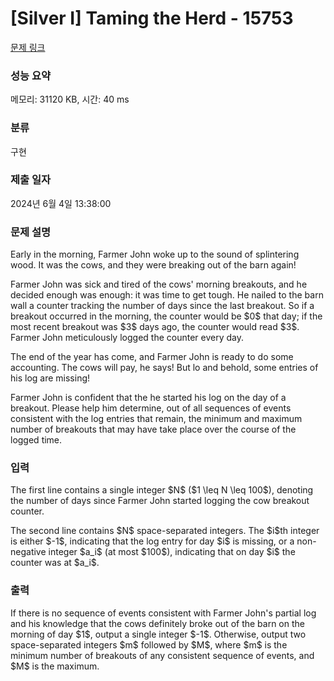 # [Silver I] Taming the Herd - 15753 

[문제 링크](https://www.acmicpc.net/problem/15753) 

### 성능 요약

메모리: 31120 KB, 시간: 40 ms

### 분류

구현

### 제출 일자

2024년 6월 4일 13:38:00

### 문제 설명

<p>Early in the morning, Farmer John woke up to the sound of splintering wood. It was the cows, and they were breaking out of the barn again!</p>

<p>Farmer John was sick and tired of the cows' morning breakouts, and he decided enough was enough: it was time to get tough. He nailed to the barn wall a counter tracking the number of days since the last breakout. So if a breakout occurred in the morning, the counter would be $0$ that day; if the most recent breakout was $3$ days ago, the counter would read $3$. Farmer John meticulously logged the counter every day.</p>

<p>The end of the year has come, and Farmer John is ready to do some accounting. The cows will pay, he says! But lo and behold, some entries of his log are missing!</p>

<p>Farmer John is confident that the he started his log on the day of a breakout. Please help him determine, out of all sequences of events consistent with the log entries that remain, the minimum and maximum number of breakouts that may have take place over the course of the logged time.</p>

### 입력 

 <p>The first line contains a single integer $N$ ($1 \leq N \leq 100$), denoting the number of days since Farmer John started logging the cow breakout counter.</p>

<p>The second line contains $N$ space-separated integers. The $i$th integer is either $-1$, indicating that the log entry for day $i$ is missing, or a non-negative integer $a_i$ (at most $100$), indicating that on day $i$ the counter was at $a_i$.</p>

### 출력 

 <p>If there is no sequence of events consistent with Farmer John's partial log and his knowledge that the cows definitely broke out of the barn on the morning of day $1$, output a single integer $-1$. Otherwise, output two space-separated integers $m$ followed by $M$, where $m$ is the minimum number of breakouts of any consistent sequence of events, and $M$ is the maximum.</p>


